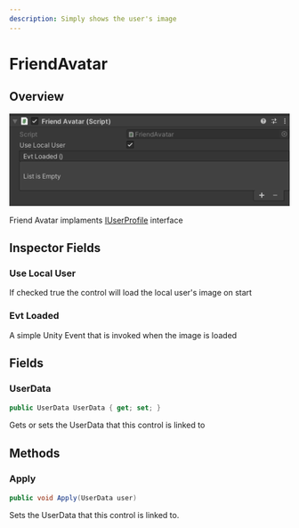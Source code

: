 ```yaml
---
description: Simply shows the user's image
---
```


# FriendAvatar

## Overview

![](<../../../../.gitbook/assets/image (188).png>)



Friend Avatar implaments [IUserProfile](../interfaces/iuserprofile.md) interface

## Inspector Fields

### Use Local User

If checked true the control will load the local user's image on start

### Evt Loaded

A simple Unity Event that is invoked when the image is loaded

## Fields

### UserData

```csharp
public UserData UserData { get; set; }
```

Gets or sets the UserData that this control is linked to

## Methods

### Apply

```csharp
public void Apply(UserData user)
```

Sets the UserData that this control is linked to.
